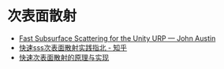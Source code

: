 # 次表面散射

- [Fast Subsurface Scattering for the Unity URP — John Austin](https://johnaustin.io/articles/2020/fast-subsurface-scattering-for-the-unity-urp)
- [快速sss次表面散射实践指北 - 知乎](https://zhuanlan.zhihu.com/p/536198519)
- [快速次表面散射的原理与实现](https://zhuanlan.zhihu.com/p/496500189)